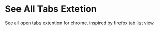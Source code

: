 # See All Tabs Extetion
See all open tabs extention for chrome.
inspired by firefox tab list view.


